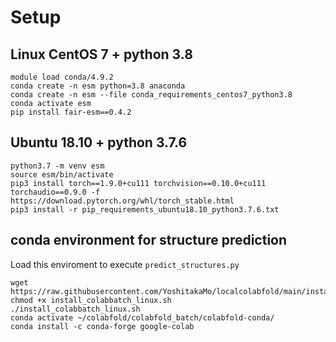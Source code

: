 # Setup 

## Linux CentOS 7 + python 3.8

```
module load conda/4.9.2
conda create -n esm python=3.8 anaconda
conda create -n esm --file conda_requirements_centos7_python3.8 
conda activate esm
pip install fair-esm==0.4.2
```

## Ubuntu 18.10 + python 3.7.6

```
python3.7 -m venv esm
source esm/bin/activate
pip3 install torch==1.9.0+cu111 torchvision==0.10.0+cu111 torchaudio==0.9.0 -f https://download.pytorch.org/whl/torch_stable.html
pip3 install -r pip_requirements_ubuntu18.10_python3.7.6.txt
```

## conda environment for structure prediction

Load this enviroment to execute `predict_structures.py`

```
wget https://raw.githubusercontent.com/YoshitakaMo/localcolabfold/main/install_colabbatch_linux.sh
chmod +x install_colabbatch_linux.sh
./install_colabbatch_linux.sh
conda activate ~/colabfold/colabfold_batch/colabfold-conda/
conda install -c conda-forge google-colab
```
